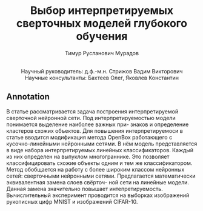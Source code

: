 <div align="center">
  <H1>
    Выбор интерпретируемых сверточных моделей глубокого обучения
  </H1>

  Тимур Русланович Мурадов
</div><br>
<div align="center">
  Научный руководитель: д.ф.-м.н. Стрижов Вадим Викторович<br>
  Научные консультанты: Бахтеев Олег, Яковлев Константин
</div>

## Annotation
В статье рассматривается задача построения интерпретируемой сверточной нейронной
сети. Под интерпретируемостью модели понимается выделение наиболее важных при-
знаков и определение кластеров схожих объектов. Для повышения интерпретируемоси
в статье вводится модификация метода OpenBox работающего с кусочно-линейными
нейронными сетями. В нём модель представляется в виде набора интерпретируемых
линейных классификаторов. Каждый из них определен на выпуклом многограннике.
Это позволяет классифицировать схожие объекты одним и тем же классификатором.
Метод обобщается на работу с более широким классом нейронных сетей: сверточными
нейронными сетями. Предлагается математически эквивалентная замена слоев свёрточ-
ной сети на линейные модели. Данная замена значительно повышает интепретируемость.
Вычислительный эксперимент проводится на выборках изображений рукописных цифр
MNIST и изображений CIFAR-10.
